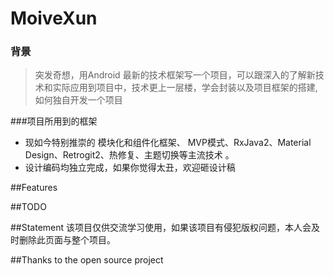 # MoiveXun

### 背景
>突发奇想，用Android 最新的技术框架写一个项目，可以跟深入的了解新技术和实际应用到项目中，技术更上一层楼，学会封装以及项目框架的搭建,如何独自开发一个项目

###项目所用到的框架
 - 现如今特别推崇的 模块化和组件化框架、
 MVP模式、RxJava2、Material Design、Retrogit2、热修复、主题切换等主流技术 。
 - 设计编码均独立完成，如果你觉得太丑，欢迎砸设计稿
 
 ##Features
 
 ##TODO
 
 ##Statement
 该项目仅供交流学习使用，如果该项目有侵犯版权问题，本人会及时删除此页面与整个项目。
 
 ##Thanks to the open source project